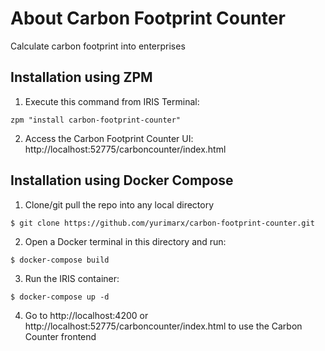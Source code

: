 # About Carbon Footprint Counter
Calculate carbon footprint into enterprises

## Installation using ZPM
1. Execute this command from IRIS Terminal:
```
zpm "install carbon-footprint-counter"
```
2. Access the Carbon Footprint Counter UI: http://localhost:52775/carboncounter/index.html

## Installation using Docker Compose
1. Clone/git pull the repo into any local directory

```
$ git clone https://github.com/yurimarx/carbon-footprint-counter.git
```

2. Open a Docker terminal in this directory and run:

```
$ docker-compose build
```

3. Run the IRIS container:

```
$ docker-compose up -d 
```

4. Go to http://localhost:4200 or http://localhost:52775/carboncounter/index.html to use the Carbon Counter frontend

